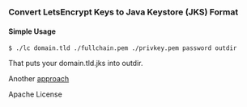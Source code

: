 ### Convert LetsEncrypt Keys to Java Keystore (JKS) Format

#### Simple Usage
 
```shell
$ ./lc domain.tld ./fullchain.pem ./privkey.pem password outdir

```

That puts your domain.tld.jks into outdir.

Another [approach](https://github.com/zero11it/acme-client)

Apache License

